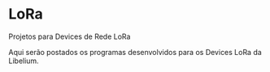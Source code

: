 # LoRa
Projetos para Devices de Rede LoRa

Aqui serão postados os programas desenvolvidos para os Devices LoRa da Libelium.
